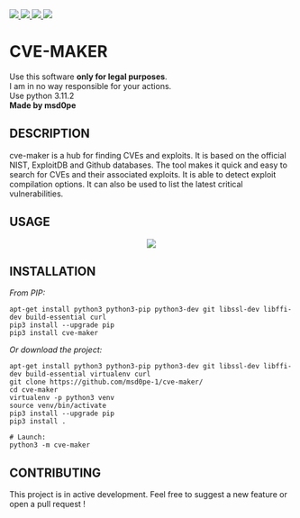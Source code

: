 <a target="_blank" href="https://img.shields.io/badge/platform-linux-%23309874?style=flat" rel="noopener noreferrer">
    <img src="https://img.shields.io/badge/platform-linux-%23309874?style=flat">
</a>
<a target="_blank" href="https://img.shields.io/badge/version-2.5.1-%2325c2a0?style=flat&color=%2325c2a0" rel="noopener noreferrer">
    <img src="https://img.shields.io/badge/version-2.5.1-%2325c2a0?style=flat&color=%2325c2a0">
</a>
<a href="https://www.python.org/" rel="nofollow">
    <img src="https://img.shields.io/badge/python-3.11.2-%23ab6cd6?style=flat">
</a>
<a href="https://github.com/msd0pe-1/cve-maker-master/blob/master/LICENSE" rel="nofollow">
    <img src="https://img.shields.io/badge/license-GPLv3-%231ac0c6?style=flat">
</a>
<h1>CVE-MAKER</h1>

Use this software <strong>only for legal purposes</strong>.<br />
I am in no way responsible for your actions.<br />
Use python 3.11.2<br />
<strong>Made by msd0pe</strong><br />

<h2>DESCRIPTION</h2>
<p>cve-maker is a hub for finding CVEs and exploits. It is based on the official NIST, ExploitDB and Github databases. The tool makes it quick and easy to search for CVEs and their associated exploits. It is able to detect exploit compilation options. It can also be used to list the latest critical vulnerabilities.</p>

<h2>USAGE</h2>
<p align="center">
  <img src="https://github.com/msd0pe-1/cve-maker/assets/47142249/38916d3f-f52a-4dd4-8b90-a59b7b973ef0">
</p>

<h2>INSTALLATION</h2>
<p><em>From PIP:</em></p>
<pre><code>apt-get install python3 python3-pip python3-dev git libssl-dev libffi-dev build-essential curl
pip3 install --upgrade pip
pip3 install cve-maker
</code></pre><p><em>Or download the project:</em></p><pre><code>apt-get install python3 python3-pip python3-dev git libssl-dev libffi-dev build-essential virtualenv curl
git clone https://github.com/msd0pe-1/cve-maker/
cd cve-maker
virtualenv -p python3 venv
source venv/bin/activate
pip3 install --upgrade pip
pip3 install .
</pre></code><pre><code># Launch:
python3 -m cve-maker
</code></pre>

<h2>CONTRIBUTING</h2>

This project is in active development. Feel free to suggest a new feature or open a pull request !
